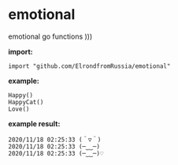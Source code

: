 # emotional
emotional go functions )))

<b>import:</b>
```
import "github.com/ElrondfromRussia/emotional"
```

<b>example:</b>
```
Happy()
HappyCat()
Love()
```

<b>example result:</b>
```
2020/11/18 02:25:33 (＾▽＾)
2020/11/18 02:25:33 (─‿‿─)
2020/11/18 02:25:33 (─‿‿─)♡
```

